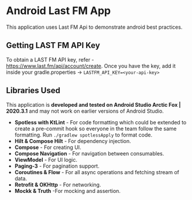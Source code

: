 # Android Last FM App
This application uses Last FM Api to demonstrate android best practices.

## Getting LAST FM API Key
To obtain a LAST FM API key, refer - https://www.last.fm/api/account/create.
Once you have the key, add it inside your gradle.properties -> `LASTFM_API_KEY=<your-api-key>`

## Libraries Used
This application is **developed and tested on Android Studio Arctic Fox | 2020.3.1** and may not work on earlier versions of Android Studio.

* **Spotless with KtLint** - For code formatting which could be extended to create a pre-commit hook so everyone in the team follow the same formatting.
  Run `./gradlew spotlessApply` to format code. 
* **Hilt & Compose Hilt** - For dependency injection.
* **Compose** - For creating UI.
* **Compose Navigation** - For navigation between consumables.
* **ViewModel** - For UI logic.
* **Paging-3** - For pagination support.
* **Coroutines & Flow** - For all async operations and fetching stream of data.
* **Retrofit & OKHttp** - For networking.
* **Mockk & Truth** -For mocking and assertion. 
